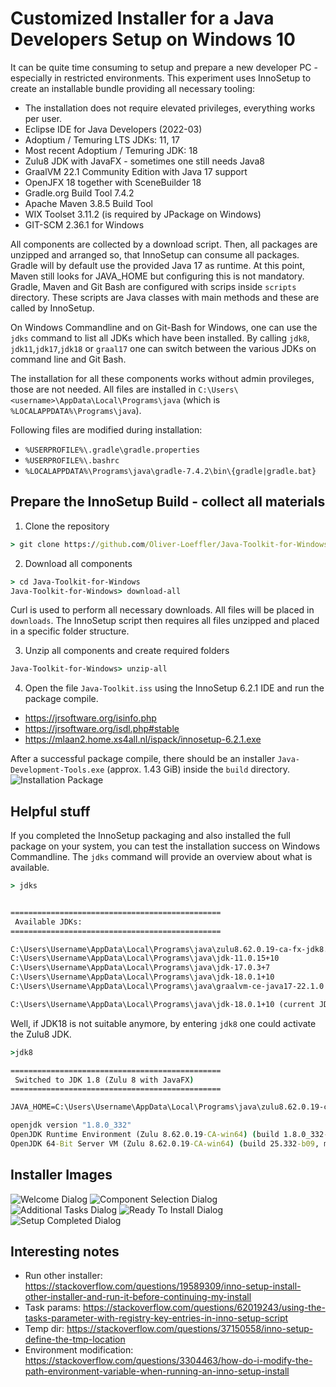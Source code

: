 # Customized Installer for a Java Developers Setup on Windows 10

It can be quite time consuming to setup and prepare a new developer PC - especially in restricted environments.
This experiment uses InnoSetup to create an installable bundle providing all necessary tooling:

* The installation does not require elevated privileges, everything works per user.
* Eclipse IDE for Java Developers (2022-03)
* Adoptium / Temuring LTS JDKs: 11, 17 
* Most recent Adoptium / Temuring JDK: 18
* Zulu8 JDK with JavaFX - sometimes one still needs Java8
* GraalVM 22.1 Community Edition with Java 17 support
* OpenJFX 18 together with SceneBuilder 18
* Gradle.org Build Tool 7.4.2
* Apache Maven 3.8.5 Build Tool
* WIX Toolset 3.11.2 (is required by JPackage on Windows)
* GIT-SCM 2.36.1 for Windows

All components are collected by a download script. Then, all packages are unzipped and arranged so, that InnoSetup can consume all packages.
Gradle will by default use the provided Java 17 as runtime. At this point, Maven still looks for JAVA_HOME but configuring this is not mandatory.
Gradle, Maven and Git Bash are configured with scrips inside `scripts` directory.
These scripts are Java classes with main methods and these are called by InnoSetup.

On Windows Commandline and on Git-Bash for Windows, one can use the `jdks` command to list all JDKs which have been installed.
By calling `jdk8`, `jdk11`,`jdk17`,`jdk18` or `graal17` one can switch between the various JDKs on command line and Git Bash.

The installation for all these components works without admin provileges, those are not needed.
All files are installed in `C:\Users\<username>\AppData\Local\Programs\java` (which is `%LOCALAPPDATA%\Programs\java`). 

Following files are modified during installation:
* `%USERPROFILE%\.gradle\gradle.properties`
* `%USERPROFILE%\.bashrc`
* `%LOCALAPPDATA%\Programs\java\gradle-7.4.2\bin\{gradle|gradle.bat}`


## Prepare the InnoSetup Build - collect all materials

1. Clone the repository

```cmd
> git clone https://github.com/Oliver-Loeffler/Java-Toolkit-for-Windows.git
```

2. Download all components

```cmd
> cd Java-Toolkit-for-Windows
Java-Toolkit-for-Windows> download-all
```

Curl is used to perform all necessary downloads. All files will be placed in `downloads`.
The InnoSetup script then requires all files unzipped and placed in a specific folder structure.

3. Unzip all components and create required folders

```cmd
Java-Toolkit-for-Windows> unzip-all
```

4. Open the file `Java-Toolkit.iss` using the InnoSetup 6.2.1 IDE and run the package compile.

* https://jrsoftware.org/isinfo.php
* https://jrsoftware.org/isdl.php#stable
* https://mlaan2.home.xs4all.nl/ispack/innosetup-6.2.1.exe

After a successful package compile, there should be an installer `Java-Development-Tools.exe` (approx. 1.43 GiB) inside the `build` directory.
![Installation Package](images/installer.file.png?raw=true "Installation Package")

## Helpful stuff

If you completed the InnoSetup packaging and also installed the full package on your system, you can test the installation success on Windows Commandline.
The `jdks` command will provide an overview about what is available.

```cmd
> jdks


===============================================
 Available JDKs:
===============================================

C:\Users\Username\AppData\Local\Programs\java\zulu8.62.0.19-ca-fx-jdk8.0.332-win_x64
C:\Users\Username\AppData\Local\Programs\java\jdk-11.0.15+10
C:\Users\Username\AppData\Local\Programs\java\jdk-17.0.3+7
C:\Users\Username\AppData\Local\Programs\java\jdk-18.0.1+10
C:\Users\Username\AppData\Local\Programs\java\graalvm-ce-java17-22.1.0

C:\Users\Username\AppData\Local\Programs\java\jdk-18.0.1+10 (current JDK)
```

Well, if JDK18 is not suitable anymore, by entering `jdk8` one could activate the Zulu8 JDK.

```cmd
>jdk8

===============================================
 Switched to JDK 1.8 (Zulu 8 with JavaFX)
===============================================

JAVA_HOME=C:\Users\Username\AppData\Local\Programs\java\zulu8.62.0.19-ca-fx-jdk8.0.332-win_x64

openjdk version "1.8.0_332"
OpenJDK Runtime Environment (Zulu 8.62.0.19-CA-win64) (build 1.8.0_332-b09)
OpenJDK 64-Bit Server VM (Zulu 8.62.0.19-CA-win64) (build 25.332-b09, mixed mode)

```

## Installer Images

![Welcome Dialog](images/welcome.dialog.png?raw=true "Welcome Dialog")
![Component Selection Dialog](images/component.selection.dialog.png?raw=true "Component Selection Dialog")
![Additional Tasks Dialog](images/additional.tasks.dialog.png?raw=true "Additional Tasks Dialog")
![Ready To Install Dialog](images/ready.toinstall.dialog.png?raw=true "Ready To Install Dialog")
![Setup Completed Dialog](images/setup.completed.dialog.png?raw=true "Setup Completed Dialog")

## Interesting notes
* Run other installer: https://stackoverflow.com/questions/19589309/inno-setup-install-other-installer-and-run-it-before-continuing-my-install
* Task params: https://stackoverflow.com/questions/62019243/using-the-tasks-parameter-with-registry-key-entries-in-inno-setup-script
* Temp dir: https://stackoverflow.com/questions/37150558/inno-setup-define-the-tmp-location
* Environment modification: https://stackoverflow.com/questions/3304463/how-do-i-modify-the-path-environment-variable-when-running-an-inno-setup-install
